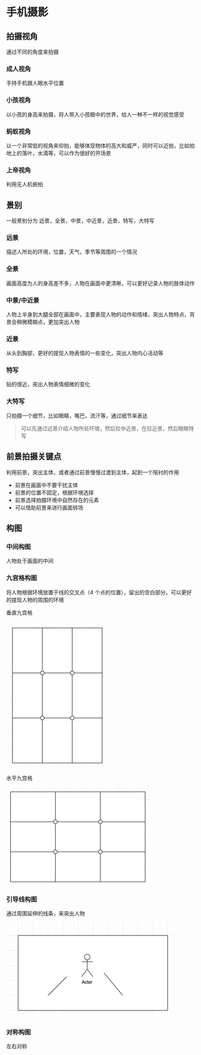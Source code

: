 # 手机摄影

## 拍摄视角

通过不同的角度来拍摄

### 成人视角

手持手机跟人眼水平位置

### 小孩视角

以小孩的身高来拍摄，将人带入小孩眼中的世界，给人一种不一样的视觉感受

### 蚂蚁视角

以一个非常低的视角来仰拍，能够体现物体的高大和威严，同时可以近拍，比如拍地上的落叶，水滴等，可以作为很好的开场景

### 上帝视角

利用无人机俯拍

## 景别

一般景别分为 远景，全景，中景，中近景，近景，特写，大特写

### 远景

描述人所处的环境，位置，天气，季节等周围的一个情况

### 全景

画面高度为人的身高差不多，人物在画面中更清晰，可以更好记录人物的肢体动作

### 中景/中近景

人物上半身到大腿全部在画面中，主要表现人物的动作和情绪，突出人物特点，背景会稍微模糊点，更加突出人物

### 近景

从头到胸部，更好的提现人物表情的一些变化，突出人物内心活动等

### 特写

贴的很近，突出人物表情细微的变化

### 大特写

只拍摄一个细节，比如眼睛，嘴巴，流汗等，通过细节来表达

> 可以先通过远景介绍人物所处环境，然后拉中近景，在拉近景，然后眼睛特写

## 前景拍摄关键点

利用前景，突出主体，或者通过前景慢慢过渡到主体，起到一个陪衬的作用

- 前景在画面中不要干扰主体
- 前景的位置不固定，根据环境选择
- 前景选择拍摄环境中自然存在的元素
- 可以借助前景来进行画面转场

## 构图

### 中间构图

人物处于画面的中间

### 九宫格构图

将人物根据环境放置于线的交叉点（4 个点的位置），留出的空白部分，可以更好的提现人物的周围的环境

垂直九宫格

![06fb70f2-44c9-488f-8860-058d1fd5ed28.png](../../.vuepress/public/imgs/photography/06fb70f2-44c9-488f-8860-058d1fd5ed28.png)

水平九宫格

![d7a8d1cd-d987-4c9d-acad-e5f303fbd077.png](../../.vuepress/public/imgs/photography/d7a8d1cd-d987-4c9d-acad-e5f303fbd077.png)

### 引导线构图

通过周围延伸的线条，来突出人物

![fb33fd4a-17da-4e61-bca8-2d36725be438.png](../../.vuepress/public/imgs/photography/fb33fd4a-17da-4e61-bca8-2d36725be438.png)

### 对称构图

左右对称

